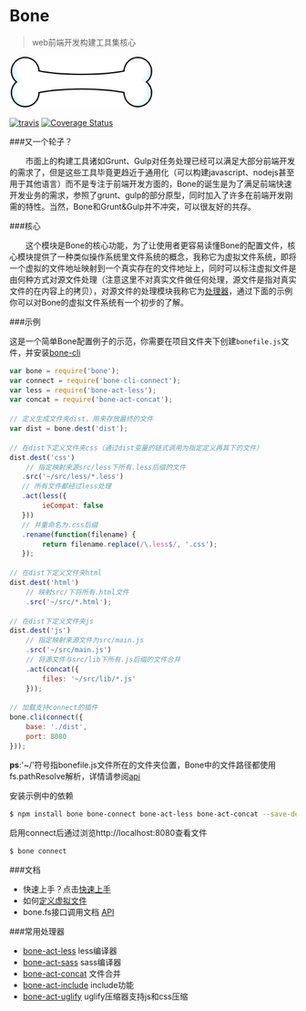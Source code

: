 # Bone 
> web前端开发构建工具集核心

<img src="/bone.png" alt="bone" width="50%"/>

[![travis](https://api.travis-ci.org/wyicwx/bone.png)](https://travis-ci.org/wyicwx/bone) [![Coverage Status](https://coveralls.io/repos/wyicwx/bone/badge.png?branch=master)](https://coveralls.io/r/wyicwx/bone?branch=master)

###又一个轮子？

　　市面上的构建工具诸如Grunt、Gulp对任务处理已经可以满足大部分前端开发的需求了，但是这些工具毕竟更趋近于通用化（可以构建javascript、nodejs甚至用于其他语言）而不是专注于前端开发方面的，Bone的诞生是为了满足前端快速开发业务的需求，参照了grunt、gulp的部分原型，同时加入了许多在前端开发刚需的特性。当然，Bone和Grunt&Gulp并不冲突，可以很友好的共存。

###核心

　　这个模块是Bone的核心功能，为了让使用者更容易读懂Bone的配置文件，核心模块提供了一种类似操作系统里文件系统的概念，我称它为虚拟文件系统，即将一个虚拟的文件地址映射到一个真实存在的文件地址上，同时可以标注虚拟文件是由何种方式对源文件处理（注意这里不对真实文件做任何处理，源文件是指对真实文件的在内容上的拷贝），对源文件的处理模块我称它为[处理器](https://github.com/wyicwx/bone/blob/master/docs/plugin.md)，通过下面的示例你可以对Bone的虚拟文件系统有一个初步的了解。

###示例

这是一个简单Bone配置例子的示范，你需要在项目文件夹下创建`bonefile.js`文件，并安装[bone-cli](https://github.com/wyicwx/bone-cli)

```js
var bone = require('bone');
var connect = require('bone-cli-connect');
var less = require('bone-act-less');
var concat = require('bone-act-concat');

// 定义生成文件夹dist，用来存放最终的文件
var dist = bone.dest('dist');

// 在dist下定义文件夹css（通过dist变量的链式调用为指定定义再其下的文件）
dist.dest('css')
	// 指定映射来源src/less下所有.less后缀的文件
   .src('~/src/less/*.less')
   // 所有文件都经过less处理
   .act(less({
   		ieCompat: false
   }))
   // 并重命名为.css后缀
   .rename(function(filename) {
		return filename.replace(/\.less$/, '.css');
   });

// 在dist下定义文件夹html
dist.dest('html')
	// 映射src/下将所有.html文件
	.src('~/src/*.html');

// 在dist下定义文件夹js
dist.dest('js')
	// 指定映射来源文件为src/main.js
	.src('~/src/main.js')
	// 将源文件与src/lib下所有.js后缀的文件合并
	.act(concat({
		files: '~/src/lib/*.js'
	}));

// 加载支持connect的插件
bone.cli(connect({
	base: './dist',
	port: 8080
}));
```

**ps**:'~/'符号指bonefile.js文件所在的文件夹位置，Bone中的文件路径都使用fs.pathResolve解析，详情请参阅[api](https://github.com/wyicwx/bone/blob/master/docs/api.md#pathresolvefilepath-dir)

安装示例中的依赖
```sh
$ npm install bone bone-connect bone-act-less bone-act-concat --save-dev
```

启用connect后通过浏览http://localhost:8080查看文件
```sh
$ bone connect
```

###文档

+ 快速上手？点击[快速上手](https://github.com/wyicwx/bone/blob/master/docs/getting-started.md)
+ 如何[定义虚拟文件](https://github.com/wyicwx/bone/blob/master/docs/file.md)
+ bone.fs接口调用文档 [API](https://github.com/wyicwx/bone/blob/master/docs/api.md)

###常用处理器

+ [bone-act-less](https://github.com/wyicwx/bone-act-less) less编译器
+ [bone-act-sass](https://github.com/jansesun/bone-act-sass) sass编译器
+ [bone-act-concat](https://github.com/wyicwx/bone-act-concat) 文件合并
+ [bone-act-include](https://github.com/wyicwx/bone-act-include) include功能
+ [bone-act-uglify](https://github.com/wyicwx/bone-act-uglify) uglify压缩器支持js和css压缩
